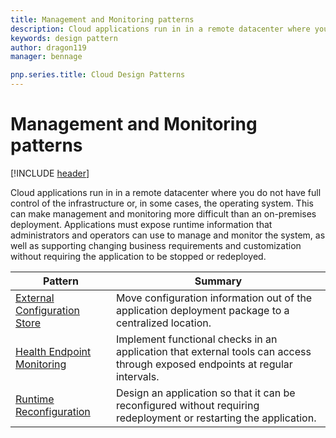 ```yaml
---
title: Management and Monitoring patterns
description: Cloud applications run in in a remote datacenter where you do not have full control of the infrastructure or, in some cases, the operating system. This can make management and monitoring more difficult than an on-premises deployment. Applications must expose runtime information that administrators and operators can use to manage and monitor the system, as well as supporting changing business requirements and customization without requiring the application to be stopped or redeployed.
keywords: design pattern
author: dragon119
manager: bennage

pnp.series.title: Cloud Design Patterns
---
```


# Management and Monitoring patterns

[!INCLUDE [header](../../_includes/header.md)]

Cloud applications run in in a remote datacenter where you do not have full control of the infrastructure or, in some cases, the operating system. This can make management and monitoring more difficult than an on-premises deployment. Applications must expose runtime information that administrators and operators can use to manage and monitor the system, as well as supporting changing business requirements and customization without requiring the application to be stopped or redeployed.

| Pattern | Summary |
| ------- | ------- |
| [External Configuration Store](../external-configuration-store.md) | Move configuration information out of the application deployment package to a centralized location. |
| [Health Endpoint Monitoring](../health-endpoint-monitoring.md) | Implement functional checks in an application that external tools can access through exposed endpoints at regular intervals. |
| [Runtime Reconfiguration](../runtime-reconfiguration.md) | Design an application so that it can be reconfigured without requiring redeployment or restarting the application. |